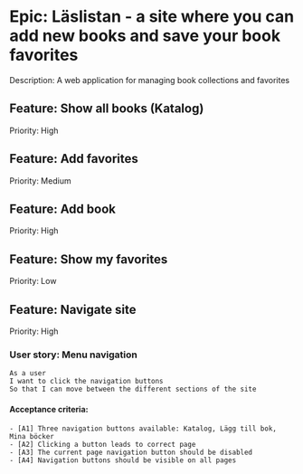 # Epic: Läslistan - a site where you can add new books and save your book favorites

Description: A web application for managing book collections and favorites 

## Feature: Show all books (Katalog)
Priority: High

## Feature: Add favorites
Priority: Medium

## Feature: Add book
Priority: High

## Feature: Show my favorites
Priority: Low

## Feature: Navigate site
Priority: High

### User story: Menu navigation

    As a user
    I want to click the navigation buttons 
    So that I can move between the different sections of the site

#### Acceptance criteria:

    - [A1] Three navigation buttons available: Katalog, Lägg till bok, Mina böcker
    - [A2] Clicking a button leads to correct page
    - [A3] The current page navigation button should be disabled
    - [A4] Navigation buttons should be visible on all pages

